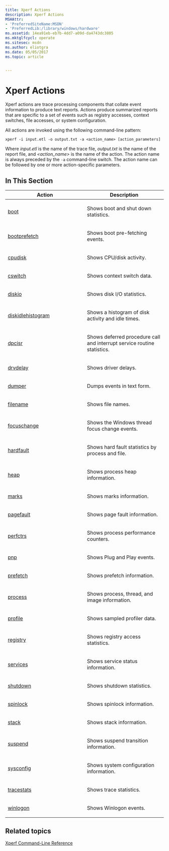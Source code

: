 ```yaml
---
title: Xperf Actions
description: Xperf Actions
MSHAttr:
- 'PreferredSiteName:MSDN'
- 'PreferredLib:/library/windows/hardware'
ms.assetid: 14ea91eb-eb7b-4dd7-a09d-da4743dc3805
ms.mktglfcycl: operate
ms.sitesec: msdn
ms.author: eliotgra
ms.date: 05/05/2017
ms.topic: article


---
```


# Xperf Actions


Xperf actions are trace processing components that collate event information to produce text reports. Actions produce summarized reports that are specific to a set of events such as registry accesses, context switches, file accesses, or system configuration.

All actions are invoked using the following command-line pattern:

```
xperf -i input.etl -o output.txt -a <action_name> [action_parameters]
```

Where *input.etl* is the name of the trace file, *output.txt* is the name of the report file, and *&lt;action\_name&gt;* is the name of the action. The action name is always preceded by the `-a` command-line switch. The action name can be followed by one or more action-specific parameters.

## In This Section


<table>
<colgroup>
<col width="50%" />
<col width="50%" />
</colgroup>
<thead>
<tr class="header">
<th>Action</th>
<th>Description</th>
</tr>
</thead>
<tbody>
<tr class="odd">
<td><p><a href="boot.md" data-raw-source="[boot](boot.md)">boot</a></p></td>
<td><p>Shows boot and shut down statistics.</p></td>
</tr>
<tr class="even">
<td><p><a href="bootprefetch.md" data-raw-source="[bootprefetch](bootprefetch.md)">bootprefetch</a></p></td>
<td><p>Shows boot pre-fetching events.</p></td>
</tr>
<tr class="odd">
<td><p><a href="cpudisk.md" data-raw-source="[cpudisk](cpudisk.md)">cpudisk</a></p></td>
<td><p>Shows CPU/disk activity.</p></td>
</tr>
<tr class="even">
<td><p><a href="cswitch.md" data-raw-source="[cswitch](cswitch.md)">cswitch</a></p></td>
<td><p>Shows context switch data.</p></td>
</tr>
<tr class="odd">
<td><p><a href="diskio.md" data-raw-source="[diskio](diskio.md)">diskio</a></p></td>
<td><p>Shows disk I/O statistics.</p></td>
</tr>
<tr class="even">
<td><p><a href="diskidlehistogram.md" data-raw-source="[diskidlehistogram](diskidlehistogram.md)">diskidlehistogram</a></p></td>
<td><p>Shows a histogram of disk activity and idle times.</p></td>
</tr>
<tr class="odd">
<td><p><a href="dpcisr.md" data-raw-source="[dpcisr](dpcisr.md)">dpcisr</a></p></td>
<td><p>Shows deferred procedure call and interrupt service routine statistics.</p></td>
</tr>
<tr class="even">
<td><p><a href="drvdelay.md" data-raw-source="[drvdelay](drvdelay.md)">drvdelay</a></p></td>
<td><p>Shows driver delays.</p></td>
</tr>
<tr class="odd">
<td><p><a href="dumper.md" data-raw-source="[dumper](dumper.md)">dumper</a></p></td>
<td><p>Dumps events in text form.</p></td>
</tr>
<tr class="even">
<td><p><a href="filename-wpa.md" data-raw-source="[filename](filename-wpa.md)">filename</a></p></td>
<td><p>Shows file names.</p></td>
</tr>
<tr class="odd">
<td><p><a href="focuschange.md" data-raw-source="[focuschange](focuschange.md)">focuschange</a></p></td>
<td><p>Shows the Windows thread focus change events.</p></td>
</tr>
<tr class="even">
<td><p><a href="hardfault.md" data-raw-source="[hardfault](hardfault.md)">hardfault</a></p></td>
<td><p>Shows hard fault statistics by process and file.</p></td>
</tr>
<tr class="odd">
<td><p><a href="heap.md" data-raw-source="[heap](heap.md)">heap</a></p></td>
<td><p>Shows process heap information.</p></td>
</tr>
<tr class="even">
<td><p><a href="marks.md" data-raw-source="[marks](marks.md)">marks</a></p></td>
<td><p>Shows marks information.</p></td>
</tr>
<tr class="odd">
<td><p><a href="pagefault.md" data-raw-source="[pagefault](pagefault.md)">pagefault</a></p></td>
<td><p>Shows page fault information.</p></td>
</tr>
<tr class="even">
<td><p><a href="perfctrs.md" data-raw-source="[perfctrs](perfctrs.md)">perfctrs</a></p></td>
<td><p>Shows process performance counters.</p></td>
</tr>
<tr class="odd">
<td><p><a href="pnp.md" data-raw-source="[pnp](pnp.md)">pnp</a></p></td>
<td><p>Shows Plug and Play events.</p></td>
</tr>
<tr class="even">
<td><p><a href="prefetch.md" data-raw-source="[prefetch](prefetch.md)">prefetch</a></p></td>
<td><p>Shows prefetch information.</p></td>
</tr>
<tr class="odd">
<td><p><a href="process.md" data-raw-source="[process](process.md)">process</a></p></td>
<td><p>Shows process, thread, and image information.</p></td>
</tr>
<tr class="even">
<td><p><a href="profile-wta.md" data-raw-source="[profile](profile-wta.md)">profile</a></p></td>
<td><p>Shows sampled profiler data.</p></td>
</tr>
<tr class="odd">
<td><p><a href="registry.md" data-raw-source="[registry](registry.md)">registry</a></p></td>
<td><p>Shows registry access statistics.</p></td>
</tr>
<tr class="even">
<td><p><a href="services.md" data-raw-source="[services](services.md)">services</a></p></td>
<td><p>Shows service status information.</p></td>
</tr>
<tr class="odd">
<td><p><a href="shutdown.md" data-raw-source="[shutdown](shutdown.md)">shutdown</a></p></td>
<td><p>Shows shutdown statistics.</p></td>
</tr>
<tr class="even">
<td><p><a href="spinlock.md" data-raw-source="[spinlock](spinlock.md)">spinlock</a></p></td>
<td><p>Shows spinlock information.</p></td>
</tr>
<tr class="odd">
<td><p><a href="stack.md" data-raw-source="[stack](stack.md)">stack</a></p></td>
<td><p>Shows stack information.</p></td>
</tr>
<tr class="even">
<td><p><a href="suspend.md" data-raw-source="[suspend](suspend.md)">suspend</a></p></td>
<td><p>Shows suspend transition information.</p></td>
</tr>
<tr class="odd">
<td><p><a href="sysconfig.md" data-raw-source="[sysconfig](sysconfig.md)">sysconfig</a></p></td>
<td><p>Shows system configuration information.</p></td>
</tr>
<tr class="even">
<td><p><a href="tracestats.md" data-raw-source="[tracestats](tracestats.md)">tracestats</a></p></td>
<td><p>Shows trace statistics.</p></td>
</tr>
<tr class="odd">
<td><p><a href="winlogon.md" data-raw-source="[winlogon](winlogon.md)">winlogon</a></p></td>
<td><p>Shows Winlogon events.</p></td>
</tr>
</tbody>
</table>

 

## Related topics


[Xperf Command-Line Reference](xperf-command-line-reference.md)

 

 







